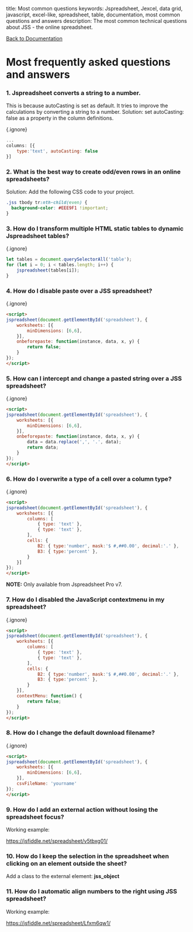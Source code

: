 title: Most common questions
keywords: Jspreadsheet, Jexcel, data grid, javascript, excel-like, spreadsheet, table, documentation, most common questions and answers
description: The most common technical questions about JSS - the online spreadsheet.

[Back to Documentation](/docs/v8)

# Most frequently asked questions and answers


### 1. Jspreadsheet converts a string to a number.

This is because autoCasting is set as default. It tries to improve the calculations by converting a string to a number. Solution: set autoCasting: false as a property in the column definitions.


{.ignore}
```javascript
...
columns: [{
    type:'text', autoCasting: false
}]
```
 
### 2. What is the best way to create odd/even rows in an online spreadsheets?

Solution: Add the following CSS code to your project.



```css
.jss tbody tr:nth-child(even) {
  background-color: #EEE9F1 !important;
}
```
 
### 3. How do I transform multiple HTML static tables to dynamic Jspreadsheet tables?

{.ignore}
```javascript
let tables = document.querySelectorAll('table');
for (let i = 0; i < tables.length; i++) {
    jspreadsheet(tables[i]);
}
```
 
### 4. How do I disable paste over a JSS spreadsheet?


{.ignore}
```html
<script>
jspreadsheet(document.getElementById('spreadsheet'), {
    worksheets: [{
        minDimensions: [6,6],
    }],
    onbeforepaste: function(instance, data, x, y) {
        return false;
    }
});
</script>
```
 
### 5. How can I intercept and change a pasted string over a JSS spreadsheet?


{.ignore}
```html
<script>
jspreadsheet(document.getElementById('spreadsheet'), {
    worksheets: [{
        minDimensions: [6,6],
    }],
    onbeforepaste: function(instance, data, x, y) {
        data = data.replace(',', '.', data);
        return data;
    }
});
</script>
```
 
### 6. How do I overwrite a type of a cell over a column type?


{.ignore}
```html
<script>
jspreadsheet(document.getElementById('spreadsheet'), {
    worksheets: [{
        columns: [
            { type: 'text' },
            { type: 'text' }, 
        ],
        cells: {
            B2: { type:'number', mask:'$ #,##0.00', decimal:'.' },
            B3: { type:'percent' },
        }
    }]
});
</script>
```
 **NOTE:** Only available from Jspreadsheet Pro v7.
### 7. How do I disabled the JavaScript contextmenu in my spreadsheet?


{.ignore}
```html
<script>
jspreadsheet(document.getElementById('spreadsheet'), {
    worksheets: [{
        columns: [
            { type: 'text' },
            { type: 'text' }, 
        ],
        cells: {
            B2: { type:'number', mask:'$ #,##0.00', decimal:'.' },
            B3: { type:'percent' },
        }
    }],
    contextMenu: function() {
        return false;
    }
});
</script>
```
 
### 8. How do I change the default download filename?


{.ignore}
```html
<script>
jspreadsheet(document.getElementById('spreadsheet'), {
    worksheets: [{
        minDimensions: [6,6],
    }],
    csvFileName: 'yourname'
});
</script>
```
 
### 9. How do I add an external action without losing the spreadsheet focus?

Working example:

<https://jsfiddle.net/spreadsheet/v5tbxg01/>

### 10. How do I keep the selection in the spreadsheet when clicking on an element outside the sheet?

Add a class to the external element: **jss_object**

### 11. How do I automatic align numbers to the right using JSS spreadsheet?

Working example:

<https://jsfiddle.net/spreadsheet/Lfxm6qw1/> 

